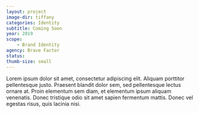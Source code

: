 ```yaml
---
layout: project
image-dir: tiffany
categories: Identity
subtitle: Coming Soon
year: 2019
scope: 
    - Brand Identity
agency: Brave Factor
status: 
thumb-size: small
---
```

Lorem ipsum dolor sit amet, consectetur adipiscing elit. Aliquam porttitor pellentesque justo. Praesent blandit dolor sem, sed pellentesque lectus ornare at. Proin elementum sem diam, et elementum ipsum aliquam venenatis. Donec tristique odio sit amet sapien fermentum mattis. Donec vel egestas risus, quis lacinia nisi.